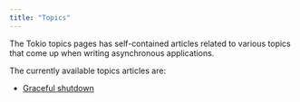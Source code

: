 ```yaml
---
title: "Topics"
---
```


The Tokio topics pages has self-contained articles related to various topics
that come up when writing asynchronous applications.

The currently available topics articles are:

 * [Graceful shutdown](/tokio/topics/shutdown)
